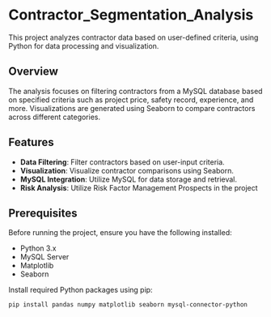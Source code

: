 # Contractor_Segmentation_Analysis

This project analyzes contractor data based on user-defined criteria, using Python for data processing and visualization.

## Overview

The analysis focuses on filtering contractors from a MySQL database based on specified criteria such as project price, safety record, experience, and more. Visualizations are generated using Seaborn to compare contractors across different categories.

## Features

- **Data Filtering**: Filter contractors based on user-input criteria.
- **Visualization**: Visualize contractor comparisons using Seaborn.
- **MySQL Integration**: Utilize MySQL for data storage and retrieval.
- **Risk Analysis**: Utilize Risk Factor Management Prospects in the project

## Prerequisites

Before running the project, ensure you have the following installed:

- Python 3.x
- MySQL Server
- Matplotlib
- Seaborn

Install required Python packages using pip:

```bash
pip install pandas numpy matplotlib seaborn mysql-connector-python
